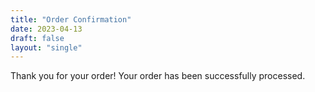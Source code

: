 ```yaml
---
title: "Order Confirmation"
date: 2023-04-13
draft: false
layout: "single"
---
```


Thank you for your order! Your order has been successfully processed.

